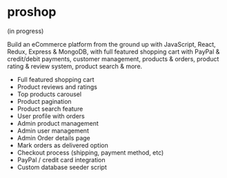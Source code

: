 # proshop

(in progress)


Build an eCommerce platform from the ground up with JavaScript, React, Redux, Express & MongoDB, with full featured shopping cart with PayPal & credit/debit payments, customer management, products & orders, product rating & review system, product search & more.

- Full featured shopping cart
- Product reviews and ratings
- Top products carousel
- Product pagination
- Product search feature
- User profile with orders
- Admin product management
- Admin user management
- Admin Order details page
- Mark orders as delivered option
- Checkout process (shipping, payment method, etc)
- PayPal / credit card integration
- Custom database seeder script
